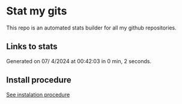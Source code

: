 # Stat my gits

This repo is an automated stats builder for all my github repositories.

## Links to stats


Generated on 07/ 4/2024 at 00:42:03 in 0 min, 2 seconds.

## Install procedure

[See instalation procedure](./src/install.md)
